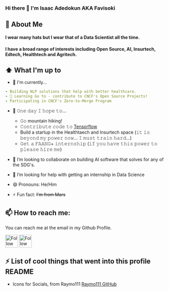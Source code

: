### Hi there 👋 I'm Isaac Adedokun AKA Favisoki

## :book:  About Me
#### I wear many hats but I wear that of a **Data Scientist** all the time.
#### I have a broad range of interests including Open Source, AI, Insurtech, Edtech, Healthtech and Agritech.

## ⬆ What I'm up to
- 🔨 I'm currently...
```yaml
- Building NLP solutions that help with better healthcare.
- 🌱 Learning Go to - contribute to CNCF's Open Source Projects!
- Participating in CNCF's Zero-to-Merge Program
```

- 🤞 𝙾𝚗𝚎 𝚍𝚊𝚢 𝙸 𝚑𝚘𝚙𝚎 𝚝𝚘...
	- 𝙶𝚘 mountain hiking!
	- 𝙲𝚘𝚗𝚝𝚛𝚒𝚋𝚞𝚝𝚎 𝚌𝚘𝚍𝚎 𝚝𝚘 [Tensorflow](https://github.com/google/tensorflow)
	- Build a startup in the Healthtaech and Insurtech space (𝚒𝚝 𝚒𝚜 𝚋𝚎𝚢𝚘𝚗𝚍 𝚖𝚢 𝚙𝚘𝚠𝚎𝚛 𝚗𝚘𝚠... 𝙸 𝚖𝚞𝚜𝚝 𝚝𝚛𝚊𝚒𝚗 𝚑𝚊𝚛𝚍...)
	- 𝙶𝚎𝚝 𝚊 𝙵𝙰𝙰𝙽𝙶+ 𝚒𝚗𝚝𝚎𝚛𝚗𝚜𝚑𝚒𝚙 (𝚒𝚏 𝚢𝚘𝚞 𝚑𝚊𝚟𝚎 𝚝𝚑𝚒𝚜 𝚙𝚘𝚠𝚎𝚛 𝚝𝚘 𝚙𝚕𝚎𝚊𝚜𝚎 𝚑𝚒𝚛𝚎 𝚖𝚎)

- 👯 I’m looking to collaborate on building AI software that solves for any of the SDG's.
- 🤔 I’m looking for help with getting an internship in Data Science
- 😄 Pronouns: He/Him
- ⚡ Fun fact: ~~I'm from Mars~~


## 📫 How to reach me:
You can reach me at the email in my Github Profile.

[<img src="https://raw.githubusercontent.com/Raymo111/Raymo111/master/socials/linkedin.png" height="40em" align="center" alt="Follow Isaac on LinkedIn" title="Follow Isaac on LinkedIn"/>](https://linkedin.com/in/isaac-adedokun-favour)
[<img src="https://raw.githubusercontent.com/Raymo111/Raymo111/master/socials/twitter.svg" height="40em" align="center" alt="Follow Isaac on Twitter" title="Follow Isaac on Twitter"/>](https://twitter.com/favisoku_adek)

## ⚡ List of cool things that went into this profile README
- Icons for Socials, from Raymo111 [Raymo111 GitHub](https://raw.githubusercontent.com/Raymo111/Raymo111/master/socials/) <!-- Thanks to @Raymo111's helpful comments in their profile README! -->


